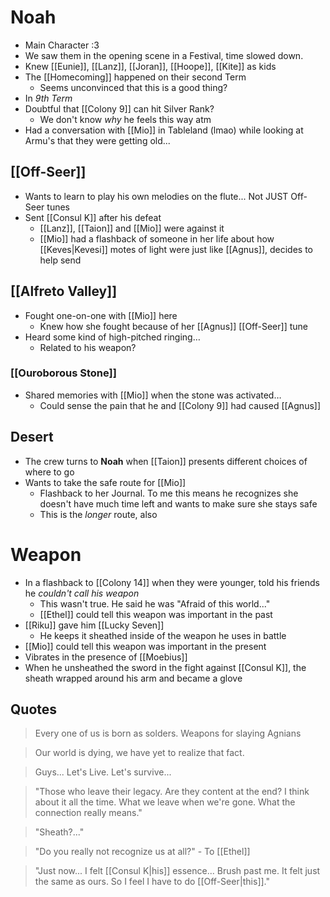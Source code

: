 # Noah
- Main Character :3
- We saw them in the opening scene in a Festival, time slowed down.
- Knew [[Eunie]], [[Lanz]], [[Joran]], [[Hoope]], [[Kite]] as kids
- The [[Homecoming]] happened on their second Term
	- Seems unconvinced that this is a good thing?
- In *9th Term*
- Doubtful that [[Colony 9]] can hit Silver Rank?
	- We don't know *why* he feels this way atm
- Had a conversation with [[Mio]] in Tableland (lmao) while looking at Armu's that they were getting old...
## [[Off-Seer]]
- Wants to learn to play his own melodies on the flute... Not JUST Off-Seer tunes
- Sent [[Consul K]] after his defeat
	- [[Lanz]], [[Taion]] and [[Mio]] were against it
	- [[Mio]] had a flashback of someone in her life about how [[Keves|Kevesi]] motes of light were just like [[Agnus]], decides to help send
## [[Alfreto Valley]]
- Fought one-on-one with [[Mio]] here
	- Knew how she fought because of her [[Agnus]] [[Off-Seer]] tune
- Heard some kind of high-pitched ringing…
	- Related to his weapon?
### [[Ouroborous Stone]]
- Shared memories with [[Mio]] when the stone was activated…
	- Could sense the pain that he and [[Colony 9]] had caused [[Agnus]]
## Desert
- The crew turns to **Noah** when [[Taion]] presents different choices of where to go
- Wants to take the safe route for [[Mio]]
	- Flashback to her Journal. To me this means he recognizes she doesn't have much time left and wants to make sure she stays safe
	- This is the *longer* route, also
# Weapon
- In a flashback to [[Colony 14]] when they were younger, told his friends he *couldn't call his weapon*
	- This wasn't true. He said he was "Afraid of this world..."
	- [[Ethel]] could tell this weapon was important in the past
- [[Riku]] gave him [[Lucky Seven]]
	- He keeps it sheathed inside of the weapon he uses in battle
- [[Mio]] could tell this weapon was important in the present
- Vibrates in the presence of [[Moebius]]
- When he unsheathed the sword in the fight against [[Consul K]], the sheath wrapped around his arm and became a glove
## Quotes
> Every one of us is born as solders. Weapons for slaying Agnians

> Our world is dying, we have yet to realize that fact.

> Guys... Let's Live. Let's survive...

> "Those who leave their legacy. Are they content at the end? I think about it all the time. What we leave when we're gone. What the connection really means."

> "Sheath?..."

> "Do you really not recognize us at all?" - To [[Ethel]]

> "Just now... I felt [[Consul K|his]] essence... Brush past me. It felt just the same as ours. So I feel I have to do [[Off-Seer|this]]."

